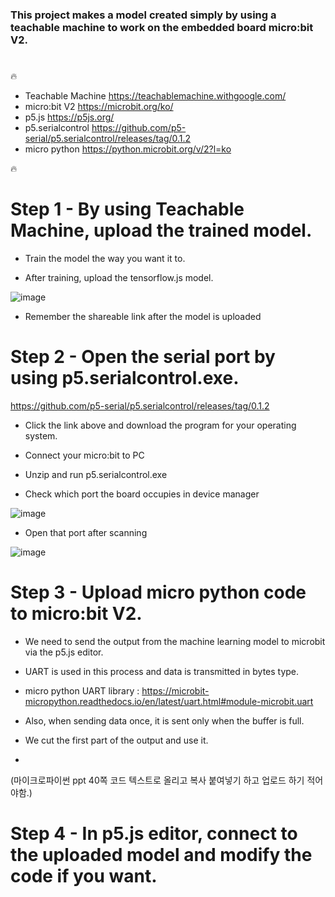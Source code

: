 ### This project makes a model created simply by using a teachable machine to work on the embedded board micro:bit V2.

#
🔥 

- Teachable Machine https://teachablemachine.withgoogle.com/
- micro:bit V2 https://microbit.org/ko/
- p5.js https://p5js.org/
- p5.serialcontrol https://github.com/p5-serial/p5.serialcontrol/releases/tag/0.1.2
- micro python https://python.microbit.org/v/2?l=ko

🔥
#
# Step 1 - By using Teachable Machine, upload the trained model.

- Train the model the way you want it to.

- After training, upload the tensorflow.js model.

![image](https://user-images.githubusercontent.com/79979086/157226956-5a6c65d1-7ed6-43c2-a70e-b76adc70772d.png)

- Remember the shareable link after the model is uploaded

#
# Step 2 - Open the serial port by using p5.serialcontrol.exe.

https://github.com/p5-serial/p5.serialcontrol/releases/tag/0.1.2

- Click the link above and download the program for your operating system.

- Connect your micro:bit to PC

- Unzip and run p5.serialcontrol.exe

- Check which port the board occupies in device manager

![image](https://user-images.githubusercontent.com/79979086/157228873-9c4e79b8-229b-4f95-93d5-c6d10ec8158c.png)

- Open that port after scanning

![image](https://user-images.githubusercontent.com/79979086/157228509-4fc245ff-3866-4f6c-bb0b-0acc62a4fcdf.png)

#
# Step 3 - Upload micro python code to micro:bit V2.

- We need to send the output from the machine learning model to microbit via the p5.js editor.
- UART is used in this process and data is transmitted in bytes type.
- micro python UART library : https://microbit-micropython.readthedocs.io/en/latest/uart.html#module-microbit.uart

- Also, when sending data once, it is sent only when the buffer is full.
- We cut the first part of the output and use it.
- 

(마이크로파이썬 ppt 40쪽 코드 텍스트로 올리고 복사 붙여넣기 하고 업로드 하기 적어야함.)

#
# Step 4 - In p5.js editor, connect to the uploaded model and modify the code if you want.



